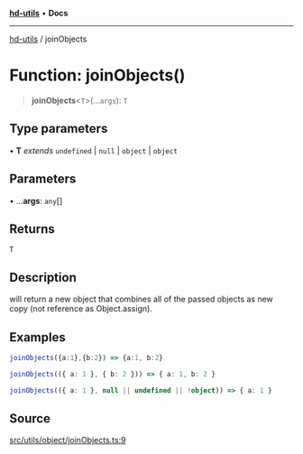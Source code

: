 [**hd-utils**](../README.md) • **Docs**

***

[hd-utils](../globals.md) / joinObjects

# Function: joinObjects()

> **joinObjects**\<`T`\>(...`args`): `T`

## Type parameters

• **T** *extends* `undefined` \| `null` \| `object` \| `object`

## Parameters

• ...**args**: `any`[]

## Returns

`T`

## Description

will return a new object that combines all of the passed objects as new copy (not reference as Object.assign).

## Examples

```ts
joinObjects({a:1},{b:2}) => {a:1, b:2}
```

```ts
joinObjects(({ a: 1 }, { b: 2 })) => { a: 1, b: 2 }
```

```ts
joinObjects(({ a: 1 }, null || undefined || !object)) => { a: 1 }
```

## Source

[src/utils/object/joinObjects.ts:9](https://github.com/AhmadHddad/h-utils/blob/5c76ff5de068cee019fc632d9da2e395721bb48f/src/utils/object/joinObjects.ts#L9)
